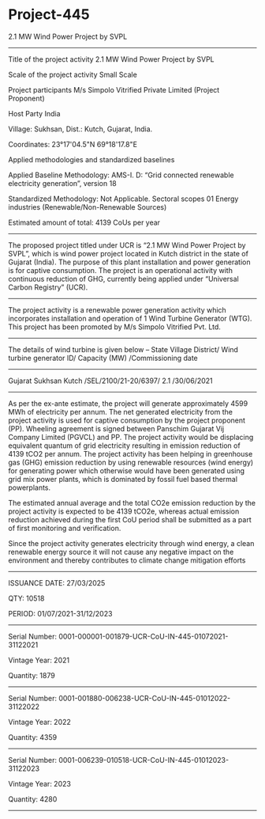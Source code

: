 # Project-445
2.1 MW Wind Power Project by SVPL
_____________
Title of the project activity 2.1 MW Wind Power Project by SVPL

Scale of the project activity Small Scale

Project participants M/s Simpolo Vitrified Private Limited (Project Proponent)

Host Party India

Village: Sukhsan, Dist.: Kutch, Gujarat, India.

Coordinates: 23°17'04.5"N 69°18'17.8"E

Applied methodologies and
standardized baselines

Applied Baseline Methodology:
AMS-I. D: “Grid connected renewable electricity
generation”, version 18

Standardized Methodology: Not Applicable.
Sectoral scopes 01 Energy industries
(Renewable/Non-Renewable Sources)

Estimated amount of total: 4139 CoUs per year
_______________
The proposed project titled under UCR is “2.1 MW Wind Power Project by SVPL”, which is wind power
project located in Kutch district in the state of Gujarat (India). The purpose of this plant installation and
power generation is for captive consumption. The project is an operational activity with continuous
reduction of GHG, currently being applied under “Universal Carbon Registry” (UCR).
___________________
The project activity is a renewable power generation activity which incorporates installation and
operation of 1 Wind Turbine Generator (WTG). This project has been promoted by M/s Simpolo
Vitrified Pvt. Ltd. 
____________
The details of wind turbine is given below –
State Village District/ Wind turbine generator ID/ Capacity (MW) /Commissioning date
_____________________
Gujarat Sukhsan Kutch /SEL/2100/21-20/6397/ 2.1 /30/06/2021
___________________________
As per the ex-ante estimate, the project will generate approximately 4599 MWh of electricity per annum.
The net generated electricity from the project activity is used for captive consumption by the project
proponent (PP). Wheeling agreement is signed between Panschim Gujarat Vij Company Limited
(PGVCL) and PP. The project activity would be displacing equivalent quantum of grid electricity
resulting in emission reduction of 4139 tCO2 per annum. The project activity has been helping in
greenhouse gas (GHG) emission reduction by using renewable resources (wind energy) for generating
power which otherwise would have been generated using grid mix power plants, which is dominated by
fossil fuel based thermal powerplants.

The estimated annual average and the total CO2e emission reduction by the project activity is expected
to be 4139 tCO2e, whereas actual emission reduction achieved during the first CoU period shall be
submitted as a part of first monitoring and verification.

Since the project activity generates electricity through wind energy, a clean renewable energy source it
will not cause any negative impact on the environment and thereby contributes to climate change
mitigation efforts
____________
ISSUANCE DATE: 27/03/2025

QTY: 10518

PERIOD: 01/07/2021-31/12/2023
___________
Serial Number: 0001-000001-001879-UCR-CoU-IN-445-01072021-31122021

Vintage Year: 2021

Quantity: 1879
____________
Serial Number: 0001-001880-006238-UCR-CoU-IN-445-01012022-31122022

Vintage Year: 2022

Quantity: 4359
___________
Serial Number: 0001-006239-010518-UCR-CoU-IN-445-01012023-31122023

Vintage Year: 2023

Quantity: 4280
________________
